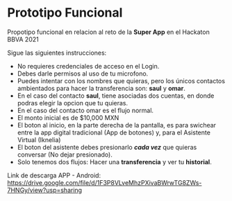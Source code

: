# Prototipo Funcional
Propotipo funcional en relacion al reto de la **Super App** en el Hackaton BBVA 2021

Sigue las siguientes instrucciones: 
* No requieres credenciales de acceso en el Login.
* Debes darle permisos al uso de tu microfono.
* Puedes intentar con los nombres que quieras, pero los únicos contactos ambientados para hacer la transferencia son: **saul** y **omar**.
* En el caso del contacto **saul**, tiene asociadas dos cuentas, en donde podras elegir la opcion que tu quieras.
* En el caso del contacto omar es el flujo normal.
* El monto inicial es de $10,000 MXN
* El boton al inicio, en la parte derecha de la pantalla, es para swichear entre la app digital tradicional (App de botones) y, para el Asistente Virtual (Iknelia)
* El boton del asistente debes presionarlo ***cada vez*** que quieras conversar (No dejar presionado).
* Solo tenemos dos flujos: Hacer una **transferencia** y ver tu **historial**.

Link de descarga APP - Android: 
https://drive.google.com/file/d/1F3P8VLveMhzPXivaBWrwTG8ZWs-7HNGy/view?usp=sharing


